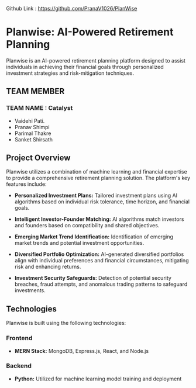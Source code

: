 Github Link : https://github.com/PranaV1026/PlanWise

# Planwise: AI-Powered Retirement Planning

Planwise is an AI-powered retirement planning platform designed to assist individuals in achieving their financial goals through personalized investment strategies and risk-mitigation techniques.


## TEAM MEMBER
### TEAM NAME : Catalyst
- Vaidehi Pati.
- Pranav Shimpi
- Parimal Thakre
- Sanket Shirsath



## Project Overview

Planwise utilizes a combination of machine learning and financial expertise to provide a comprehensive retirement planning solution. The platform's key features include:

- **Personalized Investment Plans:** Tailored investment plans using AI algorithms based on individual risk tolerance, time horizon, and financial goals.
  
- **Intelligent Investor-Founder Matching:** AI algorithms match investors and founders based on compatibility and shared objectives.

- **Emerging Market Trend Identification:** Identification of emerging market trends and potential investment opportunities.
  
- **Diversified Portfolio Optimization:** AI-generated diversified portfolios align with individual preferences and financial circumstances, mitigating risk and enhancing returns.

- **Investment Security Safeguards:** Detection of potential security breaches, fraud attempts, and anomalous trading patterns to safeguard investments.

## Technologies

Planwise is built using the following technologies:

### Frontend

- **MERN Stack:** MongoDB, Express.js, React, and Node.js

### Backend

- **Python:** Utilized for machine learning model training and deployment

